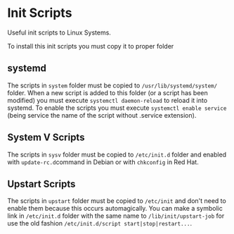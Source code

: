 # Init Scripts

Useful init scripts to Linux Systems.

To install this init scripts you must copy it to proper folder

## systemd

The scripts in `system` folder must be copied to `/usr/lib/systemd/system/` folder. When a new script is added to this folder (or a script has been modified) you must execute `systemctl daemon-reload` to reload it into systemd. To enable the scripts you must execute `systemctl enable service` (being service the name of the script without .service extension).

## System V Scripts

The scripts in `sysv` folder must be copied to `/etc/init.d` folder and enabled with `update-rc.d`command in Debian or with `chkconfig` in Red Hat.

## Upstart Scripts

The scripts in `upstart` folder must be copied to `/etc/init` and don't need to enable them because this occurs automagically. You can make a symbolic link in `/etc/init.d` folder with the same name to `/lib/init/upstart-job` for use the old fashion `/etc/init.d/script start|stop|restart...`.

